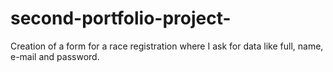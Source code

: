 # second-portfolio-project-
Creation of a form for a race registration where I ask for data like full, name, e-mail and password. 
